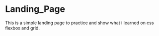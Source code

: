 # Landing_Page

This is a simple landing page to practice and show what i learned on css flexbox and grid.